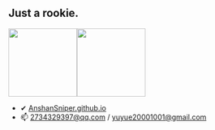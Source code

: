 ## Just a rookie.

<img align="" height="135px" src="https://github-readme-stats.vercel.app/api?username=anshansniper&hide_title=true&hide_border=true&show_icons=true&include_all_commits=true&line_height=21&bg_color=0,EC6C6C,FFD479,FFFC79,73FA79&theme=graywhite" /><img align="" height="135px" src="https://github-readme-stats.vercel.app/api/top-langs/?username=anshansniper&hide_border=true&layout=compact&bg_color=0,73FA79,73FDFF,D783FF&theme=graywhite" />

- ✔ <a href="https://assniper.xyz/about">AnshanSniper.github.io</a>
- 📫 2734329397@qq.com / yuyue20001001@gmail.com

<!--
**AnshanSniper/AnshanSniper** is a ✨ _special_ ✨ repository because its `README.md` (this file) appears on your GitHub profile.
Here are some ideas to get you started:
- 🔭 I’m currently working on ...
- 🌱 I’m currently learning ...
- 👯 I’m looking to collaborate on ...
- 🤔 I’m looking for help with ...
- 💬 Ask me about ...
- 📫 How to reach me: ...
- 😄 Pronouns: ...
- ⚡ Fun fact: ...
-->
